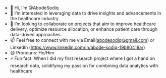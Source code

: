 - 👋 Hi, I’m @AbodeSodiq
- 👀 I’m interested in leveraging data to drive insights and advancements in the healthcare industry
- 💞️ I’m looking to collaborate on projects that aim to improve healthcare delivery, optimize resource allocation, or enhance patient care through data-driven approaches.
- 📫 Feel free to connect with me via Email(abodesodiq@gmail.com) or LinkedIn (https://www.linkedin.com/in/abode-sodiq-19b80418a/)
- 😄 Pronouns: He/Him
- ⚡ Fun fact: When I did my first research project where I got a hand on research data, solidifying my passion for combining data analytics with healthcare

<!---
AbodeSodiq/AbodeSodiq is a ✨ special ✨ repository because its `README.md` (this file) appears on your GitHub profile.
You can click the Preview link to take a look at your changes.
--->
